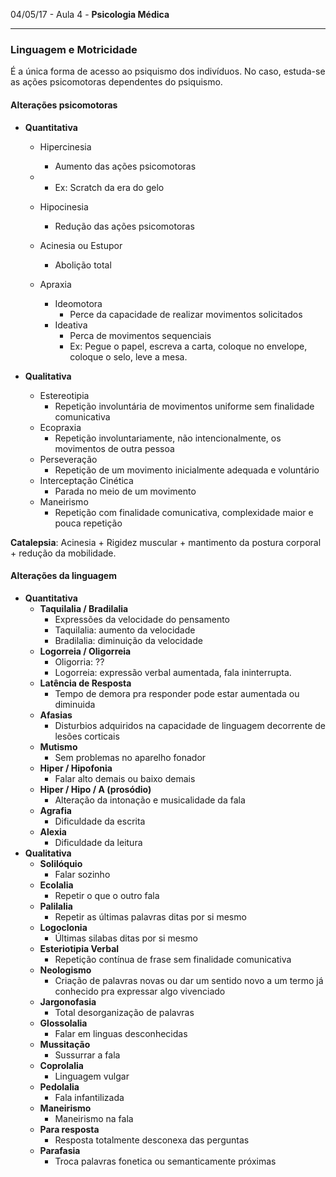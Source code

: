 04/05/17 - Aula 4 - **Psicologia Médica**

---

### Linguagem e Motricidade

É a única forma de acesso ao psiquismo dos indivíduos. No caso, estuda-se as ações psicomotoras dependentes do psiquismo.

#### Alterações psicomotoras

* **Quantitativa**

  * Hipercinesia
    * Aumento das ações psicomotoras
  * * Ex: Scratch da era do gelo
  * Hipocinesia

    * Redução das ações psicomotoras

  * Acinesia ou Estupor

    * Abolição total

  * Apraxia

    * Ideomotora
      * Perce da capacidade de realizar movimentos solicitados
    * Ideativa
      * Perca de movimentos sequenciais
      * Ex: Pegue o papel, escreva a carta, coloque no envelope, coloque o selo, leve a mesa.

* **Qualitativa**

  * Estereotipia
    * Repetição involuntária de movimentos uniforme sem finalidade comunicativa
  * Ecopraxia
    * Repetição involuntariamente, não intencionalmente, os movimentos de outra pessoa 
  * Perseveração
    * Repetição de um movimento inicialmente adequada e voluntário
  * Interceptação Cinética
    * Parada no meio de um movimento
  * Maneirismo
    * Repetição com finalidade comunicativa, complexidade maior e pouca repetição

**Catalepsia**: Acinesia + Rigidez muscular + mantimento da postura corporal + redução da mobilidade.

#### Alterações da linguagem

* **Quantitativa**
  * **Taquilalia / Bradilalia**
    * Expressões da velocidade do pensamento
    * Taquilalia: aumento da velocidade
    * Bradilalia: diminuição da velocidade
  * **Logorreia / Oligorreia**
    * Oligorria: ??
    * Logorreia: expressão verbal aumentada, fala ininterrupta.
  * **Latência de Resposta**
    * Tempo de demora pra responder pode estar aumentada ou diminuida
  * **Afasias**
    * Disturbios adquiridos na capacidade de linguagem decorrente de lesões corticais
  * **Mutismo**
    * Sem problemas no aparelho fonador
  * **Hiper / Hipofonia**
    * Falar alto demais ou baixo demais
  * **Hiper / Hipo / A \(prosódio\)**
    * Alteração da intonação e musicalidade da fala
  * **Agrafia**
    * Dificuldade da escrita
  * **Alexia**
    * Dificuldade da leitura
* **Qualitativa**
  * **Solilóquio**
    * Falar sozinho
  * **Ecolalia**
    * Repetir o que o outro fala
  * **Palilalia**
    * Repetir as últimas palavras ditas por si mesmo
  * **Logoclonia**
    * Últimas silabas ditas por si mesmo
  * **Esteriotipia Verbal**
    * Repetição contínua de frase sem finalidade comunicativa
  * **Neologismo**
    * Criação de palavras novas ou dar um sentido novo a um termo já conhecido pra expressar algo vivenciado
  * **Jargonofasia**
    * Total desorganização de palavras
  * **Glossolalia**
    * Falar em linguas desconhecidas
  * **Mussitação**
    * Sussurrar a fala
  * **Coprolalia**
    * Linguagem vulgar
  * **Pedolalia**
    * Fala infantilizada
  * **Maneirismo**
    * Maneirismo na fala
  * **Para resposta**
    * Resposta totalmente desconexa das perguntas
  * **Parafasia**
    * Troca palavras fonetica ou semanticamente próximas



